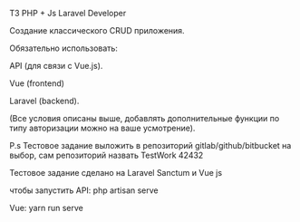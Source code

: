ТЗ PHP + Js Laravel Developer

 
Создание классического CRUD приложения. 

Обязательно использовать:

 
API (для связи с Vue.js).

 
Vue (frontend)
 

Laravel (backend).
 

 
(Все условия описаны выше, добавлять дополнительные функции по типу авторизации можно на ваше усмотрение).

P.s Тестовое задание выложить в репозиторий gitlab/github/bitbucket на выбор, сам репозиторий назвать TestWork 42432


Тестовое задание сделано на 
Laravel Sanctum и Vue js

чтобы запустить API:
php artisan serve

Vue:
yarn run serve
